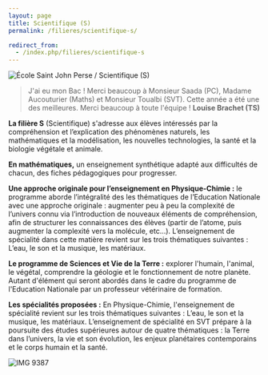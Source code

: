 ```yaml
---
layout: page
title: Scientifique (S)
permalink: /filieres/scientifique-s/

redirect_from:
  - /index.php/filieres/scientifique-s
---
```


![École Saint John Perse / Scientifique (S)](https://www.ecoles-sjp.fr/images/IMG_9393.png "École Saint John Perse / Scientifique (S)")

> J'ai eu mon Bac ! Merci beaucoup à Monsieur Saada (PC), Madame Aucouturier (Maths) et Monsieur Toualbi (SVT). Cette année a été une des meilleures. Merci beaucoup à toute l'équipe ! **Louise Brachet (TS)**

**La filière S** (Scientifique) s'adresse aux élèves intéressés par la compréhension et l’explication des phénomènes naturels, les mathématiques et la modélisation, les nouvelles technologies, la santé et la biologie végétale et animale.

**En mathématiques,** un enseignement synthétique adapté aux difficultés de chacun, des fiches pédagogiques pour progresser.

**Une approche originale pour l’enseignement en Physique-Chimie :** le programme aborde l’intégralité des les thématiques de l’Education Nationale avec une approche originale : augmenter peu à peu la complexité de l’univers connu via l’introduction de nouveaux éléments de compréhension, afin de structurer les connaissances des élèves (partir de l’atome, puis augmenter la complexité vers la molécule, etc...). L’enseignement de spécialité dans cette matière revient sur les trois thématiques suivantes : L’eau, le son et la musique, les matériaux.

**Le programme de Sciences et Vie de la Terre :** explorer l'humain, l'animal, le végétal, comprendre la géologie et le fonctionnement de notre planète. Autant d'élément qui seront abordés dans le cadre du programme de l'Education Nationale par un professeur vétérinaire de formation.

**Les spécialités proposées :** En Physique-Chimie, l'enseignement de spécialité revient sur les trois thématiques suivantes : L’eau, le son et la musique, les matériaux. L’enseignement de spécialité en  SVT prépare à la poursuite des études supérieures autour de quatre thématiques : la Terre dans l’univers, la vie et son évolution, les enjeux planétaires contemporains et le corps humain et la santé.

![IMG 9387](https://www.ecoles-sjp.fr/images/IMG_9387.JPG)
